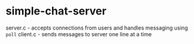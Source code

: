 # simple-chat-server
server.c - accepts connections from users and handles messaging using ```poll```
client.c - sends messages to server one line at a time
